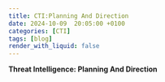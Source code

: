 ```yaml
---
title: CTI:Planning And Direction
date: 2024-10-09  20:05:00 +0100
categories: [CTI]
tags: [blog]
render_with_liquid: false
---
```


**Threat Intelligence: Planning And Direction**